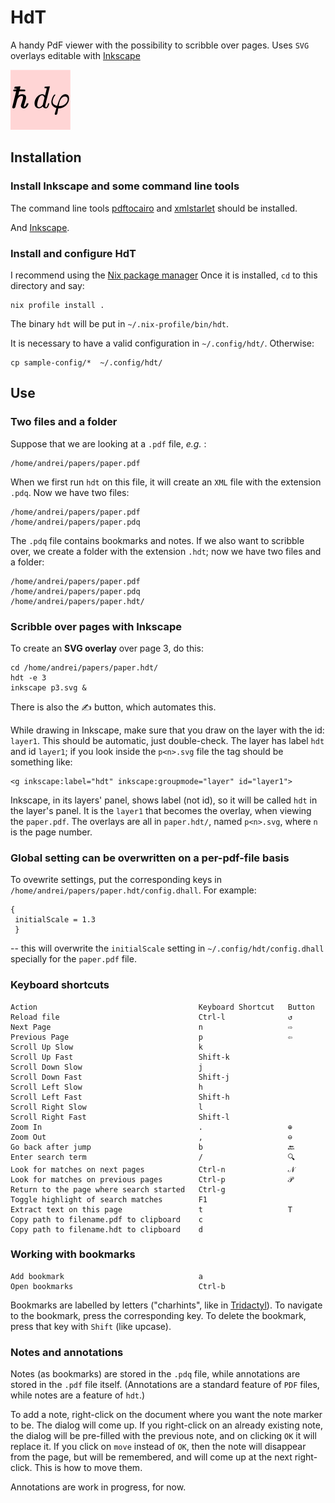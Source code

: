 HdT
===

A handy PdF viewer with the possibility to scribble over pages.
Uses `SVG` overlays editable with [Inkscape](https://inkscape.org/)

![HdT](resources/hdt.svg)

Installation
------------

### Install Inkscape and some command line tools

The command line tools [pdftocairo](https://manpages.debian.org/bookworm/poppler-utils/pdftocairo.1.en.html) and
[xmlstarlet](https://en.wikipedia.org/wiki/XMLStarlet) should be installed.

And [Inkscape](https://inkscape.org/).

### Install and configure HdT

I recommend using the [Nix package manager](https://en.wikipedia.org/wiki/Nix_%28package_manager%29)
Once it is installed, `cd` to this directory and say:

    nix profile install .

The binary `hdt` will be put in `~/.nix-profile/bin/hdt`.

It is necessary to have a valid configuration in `~/.config/hdt/`.
Otherwise:

    cp sample-config/*  ~/.config/hdt/



Use
---

### Two files and a folder

Suppose that we are looking at a `.pdf` file, _e.g._ :

    /home/andrei/papers/paper.pdf

When we first run `hdt` on this file, it will create an `XML` file with the extension `.pdq`. Now we have two files:

    /home/andrei/papers/paper.pdf
    /home/andrei/papers/paper.pdq

The `.pdq` file contains bookmarks and notes. If we also want to scribble over, we create a folder with the extension `.hdt`;
now we have two files and a folder:

    /home/andrei/papers/paper.pdf
    /home/andrei/papers/paper.pdq
    /home/andrei/papers/paper.hdt/

### Scribble over pages with Inkscape

To create an __SVG overlay__ over page 3, do this:

    cd /home/andrei/papers/paper.hdt/
    hdt -e 3
    inkscape p3.svg &

There is also the ✍ button, which automates this.

While drawing in Inkscape, make sure that you draw on the layer with the id: `layer1`.
This should be automatic, just double-check.
The layer has label `hdt` and id `layer1`; if you look inside the `p<n>.svg` file the tag should be something like:

    <g inkscape:label="hdt" inkscape:groupmode="layer" id="layer1">

Inkscape, in its  layers' panel, shows label (not id), so it will be called `hdt` in the layer's panel.
It is the `layer1` that becomes the overlay, when viewing the `paper.pdf`.
The overlays are all in `paper.hdt/`, named `p<n>.svg`, where `n` is the page number.

### Global setting can be overwritten on a per-pdf-file basis

To ovewrite settings, put the corresponding keys in  `/home/andrei/papers/paper.hdt/config.dhall`. For example:

    {
     initialScale = 1.3
     }

-- this will overwrite the `initialScale` setting in `~/.config/hdt/config.dhall` specially for the `paper.pdf` file.

### Keyboard shortcuts

    Action                                    Keyboard Shortcut   Button
    Reload file                               Ctrl-l              ↺
    Next Page                                 n                   ⇨
    Previous Page                             p                   ⇦
    Scroll Up Slow                            k
    Scroll Up Fast                            Shift-k
    Scroll Down Slow                          j
    Scroll Down Fast                          Shift-j
    Scroll Left Slow                          h
    Scroll Left Fast                          Shift-h
    Scroll Right Slow                         l
    Scroll Right Fast                         Shift-l
    Zoom In                                   .                   ⊕
    Zoom Out                                  ,                   ⊖
    Go back after jump                        b                   🔙
    Enter search term                         /                   🔍
    Look for matches on next pages            Ctrl-n              𝒩
    Look for matches on previous pages        Ctrl-p              𝒫
    Return to the page where search started   Ctrl-g
    Toggle highlight of search matches        F1
    Extract text on this page                 t                   T
    Copy path to filename.pdf to clipboard    c
    Copy path to filename.hdt to clipboard    d

### Working with bookmarks

    Add bookmark                              a
    Open bookmarks                            Ctrl-b

Bookmarks are labelled by letters ("charhints", like in [Tridactyl](https://addons.mozilla.org/en-US/firefox/addon/tridactyl-vim/)).
To navigate to the bookmark, press the corresponding key. To delete the bookmark, press that key with `Shift` (like upcase).

### Notes and annotations

Notes (as bookmarks) are stored in the `.pdq` file, while annotations are stored in the `.pdf` file itself.
(Annotations are a standard feature of `PDF` files, while notes are a feature of `hdt`.)

To add a note, right-click on the document where you want the note marker to be. The dialog will come up.
If you right-click on an already existing note, the dialog will be pre-filled with the previous note,
and on clicking `OK` it will replace it. If you click on `move` instead of `OK`, then the note will disappear from the page,
but will be remembered, and will come up at the next right-click. This is how to move them.

Annotations are work in progress, for now.
